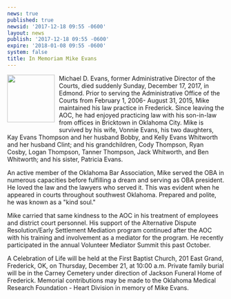 ```yaml
---
news: true
published: true
newsid: '2017-12-18 09:55 -0600'
layout: news
publish: '2017-12-18 09:55 -0600'
expire: '2018-01-08 09:55 -0600'
system: false
title: In Memoriam Mike Evans
---
```

<img style="width: 110px; float: left; margin: 0 10px 10px 0;" src="http://www.oscn.net/images/news/mike-evans.jpg" />Michael D. Evans, former Administrative Director of the Courts, died suddenly Sunday, December 17, 2017, in Edmond. Prior to serving the Administrative Office of the Courts from February 1, 2006- August 31, 2015, Mike maintained his law practice in Frederick. Since leaving the AOC, he had enjoyed practicing law with his son-in-law from offices in Bricktown in Oklahoma City. Mike is survived by his wife, Vonnie Evans, his two daughters, Kay Evans Thompson and her husband Bobby, and Kelly Evans Whitworth and her husband Clint; and his grandchildren, Cody Thompson, Ryan Cosby, Logan Thompson, Tanner Thompson, Jack Whitworth, and Ben Whitworth; and his sister, Patricia Evans.

An active member of the Oklahoma Bar Association, Mike served the OBA in numerous capacities before fulfilling a dream and serving as OBA president. He loved the law and the lawyers who served it.  This was evident when he appeared in courts throughout southwest Oklahoma. Prepared and polite, he was known as a "kind soul." 

Mike carried that same kindness to the AOC in his treatment of employees and district court personnel.  His support of the Alternative Dispute Resolution/Early Settlement Mediation program continued after the AOC with his training and involvement as a mediator for the program. He recently participated in the annual Volunteer Mediator Summit this past October.

A Celebration of Life will be held at the First Baptist Church, 201 East Grand, Frederick, OK, on Thursday, December 21, at 10:00 a.m. Private family burial will be in the Carney Cemetery under direction of Jackson Funeral Home of Frederick. Memorial contributions may be made to the Oklahoma Medical Research Foundation - Heart Division in memory of Mike Evans.
